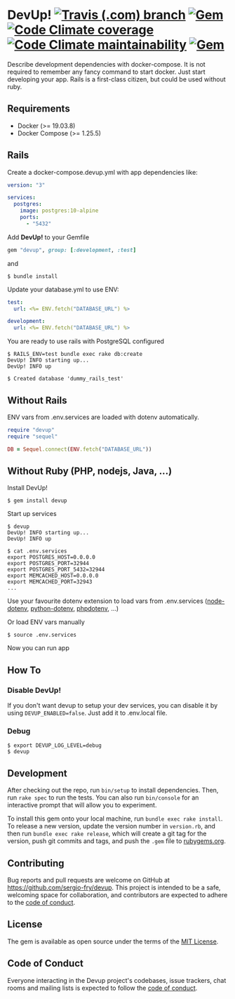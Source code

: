 # DevUp!  [![Travis (.com) branch](https://img.shields.io/travis/com/sergio-fry/devup/master)](https://travis-ci.com/github/sergio-fry/devup) [![Gem](https://img.shields.io/gem/v/devup)](https://rubygems.org/gems/devup) [![Code Climate coverage](https://img.shields.io/codeclimate/coverage/sergio-fry/devup)](https://codeclimate.com/github/sergio-fry/devup) [![Code Climate maintainability](https://img.shields.io/codeclimate/maintainability/sergio-fry/devup)](https://codeclimate.com/github/sergio-fry/devup) [![Gem](https://img.shields.io/gem/dt/devup)](https://rubygems.org/gems/devup)

Describe development dependencies with docker-compose. It is not required to remember any fancy command to start docker. Just start developing your app. Rails is a first-class citizen, but could be used without ruby.


## Requirements

* Docker (>= 19.03.8)
* Docker Compose (>= 1.25.5)



## Rails

Create a docker-compose.devup.yml with app dependencies like:

```yaml
version: "3"

services:
  postgres:
    image: postgres:10-alpine
    ports:
      - "5432"
```

Add **DevUp!** to your Gemfile

```ruby
gem "devup", group: [:development, :test]
```

and

    $ bundle install


Update your database.yml to use ENV:

```yaml
test:
  url: <%= ENV.fetch("DATABASE_URL") %>

development:
  url: <%= ENV.fetch("DATABASE_URL") %>

```


You are ready to use rails with PostgreSQL configured

    $ RAILS_ENV=test bundle exec rake db:create
    DevUp! INFO starting up...
    DevUp! INFO up

    $ Created database 'dummy_rails_test'


## Without Rails

ENV vars from .env.services are loaded with dotenv automatically.


```ruby
require "devup"
require "sequel"

DB = Sequel.connect(ENV.fetch("DATABASE_URL"))
```


## Without Ruby (PHP, nodejs, Java, ...)

Install DevUp!

    $ gem install devup

Start up services

    $ devup
    DevUp! INFO starting up...
    DevUp! INFO up

    $ cat .env.services
    export POSTGRES_HOST=0.0.0.0
    export POSTGRES_PORT=32944
    export POSTGRES_PORT_5432=32944
    export MEMCACHED_HOST=0.0.0.0
    export MEMCACHED_PORT=32943
    ...

Use your favourite dotenv extension to load vars from .env.services ([node-dotenv](https://www.npmjs.com/package/dotenv), [python-dotenv](https://pypi.org/project/python-dotenv/), [phpdotenv](https://github.com/vlucas/phpdotenv), ...)

Or load ENV vars manually

    $ source .env.services

Now you can run app

## How To

### Disable **DevUp!**

If you don't want devup to setup your dev services, you can disable it by using `DEVUP_ENABLED=false`. Just add it to .env.local file.

### Debug

    $ export DEVUP_LOG_LEVEL=debug
    $ devup

## Development

After checking out the repo, run `bin/setup` to install dependencies. Then, run `rake spec` to run the tests. You can also run `bin/console` for an interactive prompt that will allow you to experiment.

To install this gem onto your local machine, run `bundle exec rake install`. To release a new version, update the version number in `version.rb`, and then run `bundle exec rake release`, which will create a git tag for the version, push git commits and tags, and push the `.gem` file to [rubygems.org](https://rubygems.org).

## Contributing

Bug reports and pull requests are welcome on GitHub at https://github.com/sergio-fry/devup. This project is intended to be a safe, welcoming space for collaboration, and contributors are expected to adhere to the [code of conduct](https://github.com/sergio-fry/devup/blob/master/CODE_OF_CONDUCT.md).


## License

The gem is available as open source under the terms of the [MIT License](https://opensource.org/licenses/MIT).

## Code of Conduct

Everyone interacting in the Devup project's codebases, issue trackers, chat rooms and mailing lists is expected to follow the [code of conduct](https://github.com/sergio-fry/devup/blob/master/CODE_OF_CONDUCT.md).

